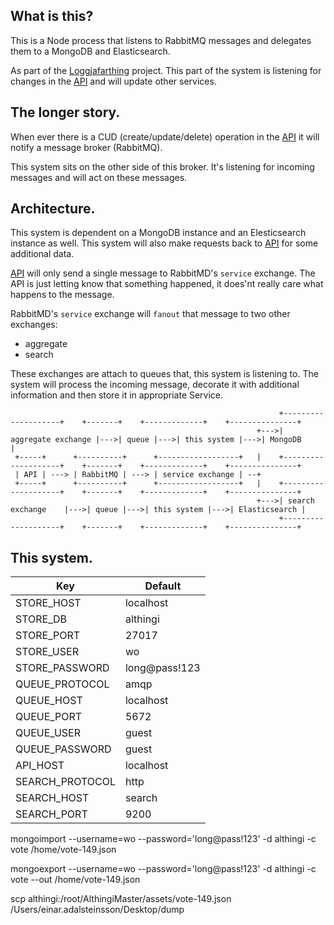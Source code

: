 
## What is this?
This is a Node process that listens to RabbitMQ messages and delegates them to a MongoDB and Elasticsearch.

As part of the [Loggjafarthing](https://github.com/fizk/AlthingiMaster) project. This part of the system is
listening for changes in the [API](https://github.com/fizk/Loggjafarthing) and will update other services.

## The longer story.
When ever there is a CUD (create/update/delete) operation in the [API](https://github.com/fizk/Loggjafarthing) it will
notify a message broker (RabbitMQ).

This system sits on the other side of this broker. It's listening for incoming messages and will act on these messages.

## Architecture.
This system is dependent on a MongoDB instance and an Elesticsearch instance as well. This system will also make
requests back to [API](https://github.com/fizk/Loggjafarthing) for some additional data.

[API](https://github.com/fizk/Loggjafarthing) will only send a single message to RabbitMD's `service` exchange. The API
is just letting know that something happened, it does'nt really care what happens to the message.

RabbitMD's `service` exchange will `fanout` that message to two other exchanges: 

* aggregate
* search

These exchanges are attach to queues that, this system is listening to. The system will process the incoming message,
decorate it with additional information and then store it in appropriate Service. 

```
                                                            +--------------------+    +-------+    +-------------+    +---------------+
                                                       +--->| aggregate exchange |--->| queue |--->| this system |--->| MongoDB       |
 +-----+      +----------+      +------------------+   |    +--------------------+    +-------+    +-------------+    +---------------+
 | API | ---> | RabbitMQ | ---> | service exchange | --+
 +-----+      +----------+      +------------------+   |    +--------------------+    +-------+    +-------------+    +---------------+
                                                       +--->| search exchange    |--->| queue |--->| this system |--->| Elasticsearch |
                                                            +--------------------+    +-------+    +-------------+    +---------------+
```


## This system.


| Key               | Default       |
| ----------------- | ------------- |
| STORE_HOST        | localhost     |
| STORE_DB          | althingi      |
| STORE_PORT        | 27017         |
| STORE_USER        | wo            |
| STORE_PASSWORD    | long@pass!123 |
| QUEUE_PROTOCOL    | amqp          |
| QUEUE_HOST        | localhost     |
| QUEUE_PORT        | 5672          |
| QUEUE_USER        | guest         |
| QUEUE_PASSWORD    | guest         |
| API_HOST          | localhost     |
| SEARCH_PROTOCOL   | http          |
| SEARCH_HOST       | search        |
| SEARCH_PORT       | 9200          |



mongoimport --username=wo --password='long@pass!123' -d althingi -c vote /home/vote-149.json


mongoexport --username=wo --password='long@pass!123' -d althingi -c vote --out /home/vote-149.json

scp althingi:/root/AlthingiMaster/assets/vote-149.json /Users/einar.adalsteinsson/Desktop/dump
